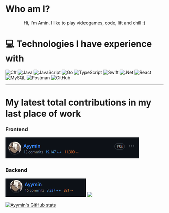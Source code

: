 # Who am I?
<p align="center">
  Hi, I'm Amin. I like to play videogames, code, lift and chill :)
</p>



# 💻 Technologies I have experience with
![C#](https://img.shields.io/badge/c%23-%23239120.svg?style=for-the-badge&logo=csharp&logoColor=white) ![Java](https://img.shields.io/badge/java-%23ED8B00.svg?style=for-the-badge&logo=openjdk&logoColor=white) ![JavaScript](https://img.shields.io/badge/javascript-%23323330.svg?style=for-the-badge&logo=javascript&logoColor=%23F7DF1E) ![Go](https://img.shields.io/badge/go-%2300ADD8.svg?style=for-the-badge&logo=go&logoColor=white) ![TypeScript](https://img.shields.io/badge/typescript-%23007ACC.svg?style=for-the-badge&logo=typescript&logoColor=white) ![Swift](https://img.shields.io/badge/swift-F54A2A?style=for-the-badge&logo=swift&logoColor=white) ![.Net](https://img.shields.io/badge/.NET-5C2D91?style=for-the-badge&logo=.net&logoColor=white) ![React](https://img.shields.io/badge/react-%2320232a.svg?style=for-the-badge&logo=react&logoColor=%2361DAFB) ![MySQL](https://img.shields.io/badge/mysql-4479A1.svg?style=for-the-badge&logo=mysql&logoColor=white) ![Postman](https://img.shields.io/badge/Postman-FF6C37?style=for-the-badge&logo=postman&logoColor=white) ![GitHub](https://img.shields.io/badge/github-%23121011.svg?style=for-the-badge&logo=github&logoColor=white)

---
# My latest total contributions in my last place of work
### Frontend
![Backend Contributions](https://raw.githubusercontent.com/Ayymin/portolio-images/main/frontend-contributions.png)


### Backend
![Backend Contributions](https://raw.githubusercontent.com/Ayymin/portolio-images/main/backend-contributions.png)
[![](https://visitcount.itsvg.in/api?id=Ayymin&icon=0&color=0)](https://visitcount.itsvg.in)

[![Ayymin's GitHub stats](https://github-readme-stats.vercel.app/api?username=Ayymin)](https://github.com/anuraghazra/github-readme-stats)
